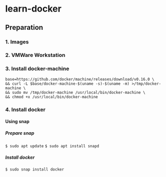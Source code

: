 # learn-docker

## Preparation
### 1. Images

### 2. VMWare Workstation

### 3. Install docker-machine
````
base=https://github.com/docker/machine/releases/download/v0.16.0 \
&& curl -L $base/docker-machine-$(uname -s)-$(uname -m) >/tmp/docker-machine \
&& sudo mv /tmp/docker-machine /usr/local/bin/docker-machine \
&& chmod +x /usr/local/bin/docker-machine
````
### 4. Install docker
#### Using snap
##### Prepare snap
`$ sudo apt update`
`$ sudo apt install snapd`
##### Install docker
````
$ sudo snap install docker
````
